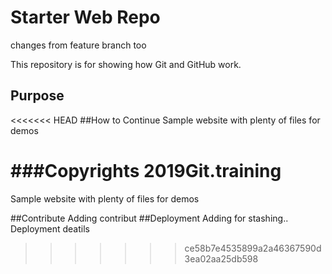 
# Starter Web Repo

changes from feature branch too

This repository is for showing how Git and GitHub work.

## Purpose
<<<<<<< HEAD
##How to Continue
Sample website with plenty of files for demos

###Copyrights
2019Git.training
=======

Sample website with plenty of files for demos

##Contribute
Adding contribut
##Deployment
Adding for stashing..
Deployment deatils
>>>>>>> ce58b7e4535899a2a46367590d3ea02aa25db598
